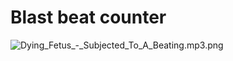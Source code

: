 # Blast beat counter

![Dying_Fetus_-_Subjected_To_A_Beating.mp3.png](tmp/Dying_Fetus_-_Subjected_To_A_Beating.mp3.png)